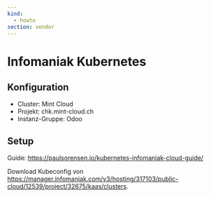 ```yaml
---
kind:
  - howto
section: vendor
---
```


# Infomaniak Kubernetes

## Konfiguration

- Cluster: Mint Cloud
- Projekt: chk.mint-cloud.ch
- Instanz-Gruppe: Odoo

## Setup

Guide: <https://paulsorensen.io/kubernetes-infomaniak-cloud-guide/>

Download Kubeconfig von <https://manager.infomaniak.com/v3/hosting/317103/public-cloud/12539/project/32675/kaas/clusters>.
